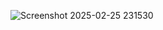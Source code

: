 ![Screenshot 2025-02-25 231530](https://github.com/user-attachments/assets/d13d820c-447e-4b90-8d02-a70c075fe115)
